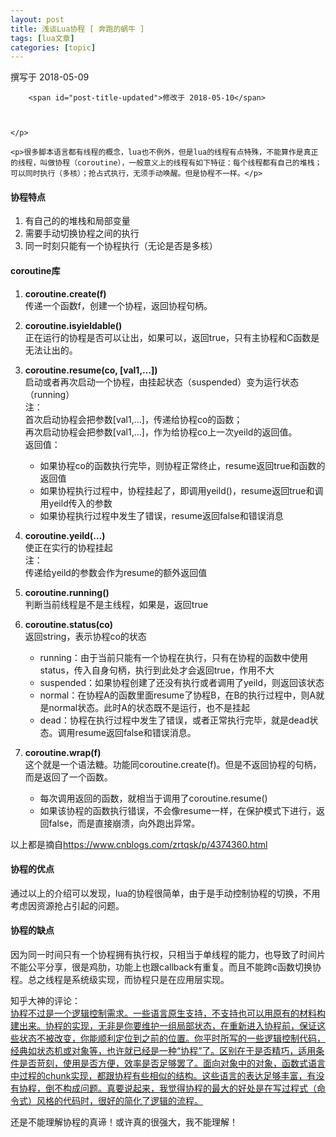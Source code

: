 ```yaml
---
layout: post
title: 浅谈Lua协程 [ 奔跑的蜗牛 ] 
tags: [lua文章]
categories: [topic]
---
```

<p class="page-title-sub">
      <span id="post-title-date">撰写于 2018-05-09</span>
      
        <span id="post-title-updated">修改于 2018-05-10</span>
      
      
      
    </p>
    
    <p>很多脚本语言都有线程的概念，lua也不例外，但是lua的线程有点特殊，不能算作是真正的线程，叫做协程（coroutine），一般意义上的线程有如下特征：每个线程都有自己的堆栈；可以同时执行（多核）；抢占式执行，无须手动唤醒。但是协程不一样。</p>
<h4 id="协程特点"><a href="#协程特点" class="headerlink" title="协程特点"></a>协程特点</h4><ol>
<li>有自己的的堆栈和局部变量</li>
<li>需要手动切换协程之间的执行</li>
<li>同一时刻只能有一个协程执行（无论是否是多核）</li>
</ol>
<h4 id="coroutine库"><a href="#coroutine库" class="headerlink" title="coroutine库"></a>coroutine库</h4><ol>
<li><p><strong>coroutine.create(f)</strong><br/> 传递一个函数f，创建一个协程，返回协程句柄。</p>
</li>
<li><p><strong>coroutine.isyieldable()</strong><br/> 正在运行的协程是否可以让出，如果可以，返回true，只有主协程和C函数是无法让出的。</p>
</li>
<li><p><strong>coroutine.resume(co, [val1,…])</strong><br/> 启动或者再次启动一个协程，由挂起状态（suspended）变为运行状态（running）<br/> 注：<br/> 首次启动协程会把参数[val1,…]，传递给协程co的函数；<br/> 再次启动协程会把参数[val1,…]，作为给协程co上一次yeild的返回值。<br/> 返回值：</p>
<ul>
<li>如果协程co的函数执行完毕，则协程正常终止，resume返回true和函数的返回值</li>
<li>如果协程执行过程中，协程挂起了，即调用yeild()，resume返回true和调用yeild传入的参数</li>
<li>如果协程执行过程中发生了错误，resume返回false和错误消息</li>
</ul>
</li>
<li><p><strong>coroutine.yeild(…)</strong><br/> 使正在实行的协程挂起<br/> 注：<br/> 传递给yeild的参数会作为resume的额外返回值</p>
</li>
<li><p><strong>coroutine.running()</strong><br/> 判断当前线程是不是主线程，如果是，返回true</p>
</li>
<li><p><strong>coroutine.status(co)</strong><br/> 返回string，表示协程co的状态</p>
<ul>
<li>running：由于当前只能有一个协程在执行，只有在协程的函数中使用status，传入自身句柄，执行到此处才会返回true，作用不大</li>
<li>suspended：如果协程创建了还没有执行或者调用了yeild，则返回该状态</li>
<li>normal：在协程A的函数里面resume了协程B，在B的执行过程中，则A就是normal状态。此时A的状态既不是运行，也不是挂起</li>
<li>dead：协程在执行过程中发生了错误，或者正常执行完毕，就是dead状态。调用resume返回false和错误消息。</li>
</ul>
</li>
<li><p><strong>coroutine.wrap(f)</strong><br/> 这个就是一个语法糖。功能同coroutine.create(f)。但是不返回协程的句柄，而是返回了一个函数。</p>
<ul>
<li>每次调用返回的函数，就相当于调用了coroutine.resume()</li>
<li>如果该协程的函数执行错误，不会像resume一样，在保护模式下进行，返回false，而是直接崩溃，向外跑出异常。</li>
</ul>
</li>
</ol>
<p>以上都是摘自<a href="https://www.cnblogs.com/zrtqsk/p/4374360.html" target="_blank" rel="noopener noreferrer">https://www.cnblogs.com/zrtqsk/p/4374360.html</a></p>
<h4 id="协程的优点"><a href="#协程的优点" class="headerlink" title="协程的优点"></a>协程的优点</h4><p>通过以上的介绍可以发现，lua的协程很简单，由于是手动控制协程的切换，不用考虑因资源抢占引起的问题。 </p>
<h4 id="协程的缺点"><a href="#协程的缺点" class="headerlink" title="协程的缺点"></a>协程的缺点</h4><p>因为同一时间只有一个协程拥有执行权，只相当于单线程的能力，也导致了时间片不能公平分享，很是鸡肋，功能上也跟callback有重复。而且不能跨c函数切换协程。总之线程是系统级实现，而协程只是在应用层实现。</p>
<p>知乎大神的评论：<br/><a href="https://www.zhihu.com/question/20511233" target="_blank" rel="noopener noreferrer">协程不过是一个逻辑控制需求。一些语言原生支持，不支持也可以用原有的材料构建出来。协程的实现，无非是你要维护一组局部状态，在重新进入协程前，保证这些状态不被改变，你能顺利定位到之前的位置。你平时所写的一些逻辑控制代码，经典如状态机或对象等，也许就已经是一种“协程”了。区别在于是否精巧，适用条件是否苛刻，使用是否方便，效率是否足够罢了。面向对象中的对象，函数式语言中过程的chunk实现，都跟协程有些相似的结构。这些语言的表达足够丰富，有没有协程，倒不构成问题。真要说起来，我觉得协程的最大的好处是在写过程式（命令式）风格的代码时，很好的简化了逻辑的流程。</a></p>
<p>还是不能理解协程的真谛！或许真的很强大，我不能理解！</p>